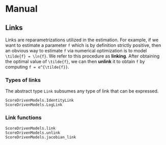 # Manual

## Links

Links are reparametrizations utilized in the estimation. For example, if we want to estimate a parameter ``f`` which is by definition strictly positive, then an obvious way to estimate ``f`` via numerical optimization is to model ``\tilde{f} = \ln{f}``. We refer to this procedure as **linking**. After obtaining the optimal value of ``\tilde{f}``, we can then **unlink** it to obtain ``f`` by computing ``f = e^{\tilde{f}}``.

### Types of links

The abstract type `Link` subsumes any type of link that can be expressed.

```@docs
ScoreDrivenModels.IdentityLink
ScoreDrivenModels.LogLink
```

### Link functions

```@docs
ScoreDrivenModels.link
ScoreDrivenModels.unlink
ScoreDrivenModels.jacobian_link
```

